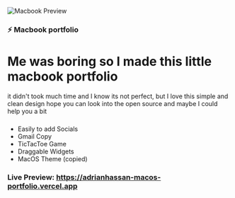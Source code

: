 
![Macbook Preview](https://github.com/adrian-on-github/portfolio-macOS-copy/blob/main/preview.png?raw=true)

### ⚡ Macbook portfolio

 <h1>Me was boring so I made this little macbook portfolio</h1>

<div align="start"> it didn't took much time and I know its not perfect, but I love this simple and clean design
  hope you can look into the open source and maybe I could help you a bit 

###

- Easily to add Socials
- Gmail Copy
- TicTacToe Game
- Draggable Widgets
- MacOS Theme (copied)
</div>

### Live Preview: https://adrianhassan-macos-portfolio.vercel.app
 
